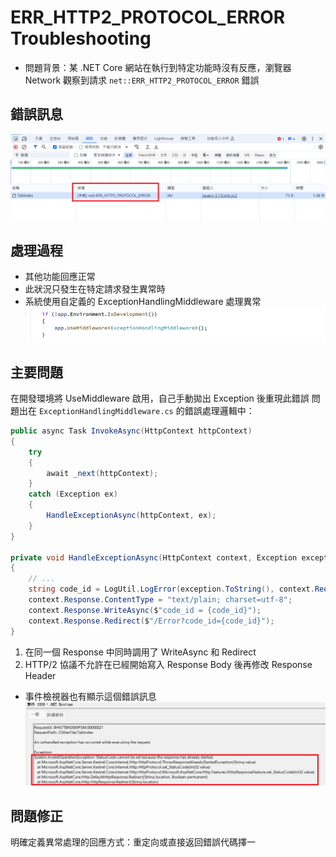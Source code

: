 # ERR_HTTP2_PROTOCOL_ERROR Troubleshooting

- 問題背景：某 .NET Core 網站在執行到特定功能時沒有反應，瀏覽器 Network 觀察到請求 `net::ERR_HTTP2_PROTOCOL_ERROR` 錯誤

## 錯誤訊息

![](01.png)

## 處理過程

- 其他功能回應正常
- 此狀況只發生在特定請求發生異常時
- 系統使用自定義的 ExceptionHandlingMiddleware 處理異常
![](02.png)

## 主要問題

在開發環境將 UseMiddleware 啟用，自己手動拋出 Exception 後重現此錯誤
問題出在 `ExceptionHandlingMiddleware.cs` 的錯誤處理邏輯中：

```csharp
public async Task InvokeAsync(HttpContext httpContext)
{
    try
    {
        await _next(httpContext);
    }
    catch (Exception ex)
    {
        HandleExceptionAsync(httpContext, ex);
    }
}

private void HandleExceptionAsync(HttpContext context, Exception exception)
{
    // ...
    string code_id = LogUtil.LogError(exception.ToString(), context.Request.GetDisplayUrl());
    context.Response.ContentType = "text/plain; charset=utf-8";
    context.Response.WriteAsync($"code_id = {code_id}"); 
    context.Response.Redirect($"/Error?code_id={code_id}");
}

```

1. 在同一個 Response 中同時調用了 WriteAsync 和 Redirect
2. HTTP/2 協議不允許在已經開始寫入 Response Body 後再修改 Response Header

- 事件檢視器也有顯示這個錯誤訊息
![](03.png)

## 問題修正

明確定義異常處理的回應方式：重定向或直接返回錯誤代碼擇一